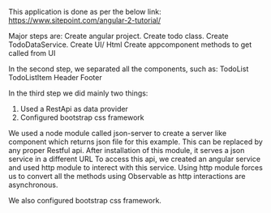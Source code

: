 This application is done as per the below link:
https://www.sitepoint.com/angular-2-tutorial/

Major steps are:
Create angular project.
Create todo class.
Create TodoDataService.
Create UI/ Html 
Create appcomponent methods to get called from UI


In the second step, we separated all the components, such as:
TodoList
TodoListItem
Header
Footer

In the third step we did mainly two things:
1. Used a RestApi as data provider
2. Configured bootstrap css framework

We used a node module called json-server to create a server like component which returns json file for this example.
This can be replaced by any proper Restful api. 
After installation of this module, it serves a json service in a different URL
To access this api, we created an angular service and used http module to interect with this service.
Using http module forces us to convert all the methods using Observable as http interactions are asynchronous.

We also configured bootstrap css framework.
